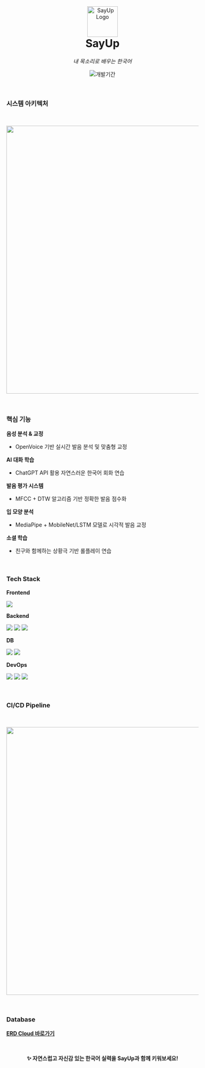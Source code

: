 <div align="center">
  <img src="https://github.com/user-attachments/assets/3a566eab-c65a-4f14-b0b3-974e8eb69f0f" alt="SayUp Logo" width="80" />
  <h1 style="margin-top: 0em;">SayUp</h1>
  <p><em>내 목소리로 배우는 한국어</em></p>
  <p>
    <img src="https://img.shields.io/badge/개발기간-2024.09~2025.06-3F51B5?style=for-the-badge" alt="개발기간" />
  </p>

</div>

<br>

### 시스템 아키텍처

<br>

<p align="center">
  <img width="700" src="https://github.com/user-attachments/assets/9d44ee58-ff75-411f-8d9a-ab1dc17bdc62" />
</p>

<br>

### 핵심 기능

**음성 분석 & 교정**
- OpenVoice 기반 실시간 발음 분석 및 맞춤형 교정

**AI 대화 학습**  
- ChatGPT API 활용 자연스러운 한국어 회화 연습

**발음 평가 시스템**
- MFCC + DTW 알고리즘 기반 정확한 발음 점수화

**입 모양 분석**
- MediaPipe + MobileNet/LSTM 모델로 시각적 발음 교정

**소셜 학습**
- 친구와 함께하는 상황극 기반 롤플레이 연습

<br>

### Tech Stack

<div align="left">

**Frontend**
<p>
  <img src="https://img.shields.io/badge/Flutter-02569B?style=for-the-badge&logo=Flutter&logoColor=white"/>
</p>

**Backend**
<p>
  <img src="https://img.shields.io/badge/Spring-6DB33F?style=for-the-badge&logo=Spring&logoColor=white"/>
  <img src="https://img.shields.io/badge/Python-3776AB?style=for-the-badge&logo=Python&logoColor=white"/>
  <img src="https://img.shields.io/badge/FastAPI-009688?style=for-the-badge&logo=FastAPI&logoColor=white"/>
</p>

**DB**
<p>
  <img src="https://img.shields.io/badge/MySQL-4479A1?style=for-the-badge&logo=MySQL&logoColor=white"/>
  <img src="https://img.shields.io/badge/Redis-DC382D?style=for-the-badge&logo=Redis&logoColor=white"/>
</p>

**DevOps**
<p>
  <img src="https://img.shields.io/badge/Docker-2496ED?style=for-the-badge&logo=Docker&logoColor=white"/>
  <img src="https://img.shields.io/badge/Kubernetes-326CE5?style=for-the-badge&logo=Kubernetes&logoColor=white"/>
  <img src="https://img.shields.io/badge/ArgoCD-EF7B4D?style=for-the-badge&logo=argo&logoColor=white"/>
</p>

</div>

<br>

### CI/CD Pipeline

<br>

<p align="left">
  <img width="700" src="https://github.com/user-attachments/assets/d6cfdd65-a851-4374-97fe-6e676839d44b" />
</p>

<br>

### Database

[**ERD Cloud 바로가기**](https://www.erdcloud.com/d/wcmG3wt34kxKD6zxu)

<br>

<div align="center">
  <p><strong>✨ 자연스럽고 자신감 있는 한국어 실력을 SayUp과 함께 키워보세요!</strong></p>
</div>
